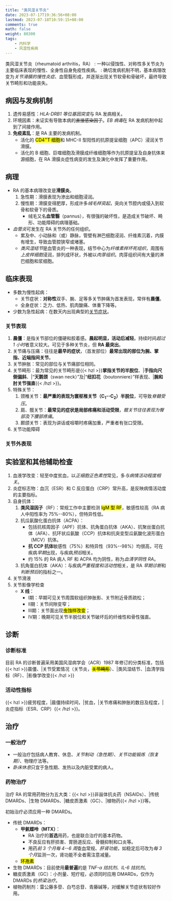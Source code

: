 ```yaml
---
title: "类风湿关节炎"
date: 2023-07-17T19:36:56+08:00
lastmod: 2023-07-18T10:59:15+08:00
comments: true
math: false
weight: 80300
tags:
    - 内科学
    - 风湿性疾病
---
```


类风湿关节炎（rheumatoid arthritis，RA）
: 一种以侵蚀性、对称性多关节炎为主要临床表现的慢性、全身性自身免疫性疾病。
: 确切发病机制不明，基本病理改变为*关节滑膜的慢性炎症*、血管翳形成，并逐渐出现关节软骨和骨破坏，最终导致关节畸形和功能丧失。

## 病因与发病机制

1. 遗传易感性：*HLA-DRB1 等位基因突变*与 RA 发病相关。
2. 环境因素：未证实有导致本病的~~直接感染因子~~。*EB 病毒*在 RA 发病机制中起到了间接作用。
3. **免疫紊乱**：是 RA 主要的发病机制。
    - 活化的 <mark>CD4<sup>+</sup>T 细胞</mark>和 MHC-Ⅱ 型阳性的抗原提呈细胞（APC）浸润关节滑膜。
    - 活化的 B 细胞、巨噬细胞及滑膜成纤维细胞等作为抗原提呈及自身抗体来源细胞，在 RA 滑膜炎症性病变的发生及演化中发挥了重要作用。

## 病理

- RA 的基本病理改变是**滑膜炎**。
    1. 急性期：滑膜表现为渗出和细胞浸润。
    2. 慢性期：滑膜变得肥厚，形成许多*绒毛样突起*，突向关节腔内或侵入到软骨和软骨下的骨质。
        - 绒毛又名**血管翳**（pannus），有很强的破坏性，是造成关节破坏、畸形、功能障碍的病理基础。
- *血管炎*可发生在 RA 关节外的任何组织。
    - 累及中、小动脉和（或）静脉，管壁有淋巴细胞浸润、纤维素沉着，内膜有增生，导致血管腔狭窄或堵塞。
    - *类风湿结节*是血管炎的一种表现，结节中心为*纤维素样坏死组织*，周围有*上皮样细胞*浸润，排列成环状，外被以*肉芽组织*。肉芽组织间有大量的淋巴细胞和浆细胞。

## 临床表现

- 多数为慢性起病：
    - 关节症状：**对称性**双手、腕、足等多关节肿痛为首发表现，常伴有**晨僵**。
    - 全身症状：乏力、低热、肌肉酸痛、体重下降等。
- 少数为急性起病：在数天内出现典型的[关节症状](#关节表现)。

### 关节表现

1. **晨僵**：是指关节部位的僵硬和胶着感。**晨起明显，活动后减轻**。持续时间*超过 1 小时*者意义较大。可见于多种关节炎，但 **RA 最突出**。
2. 关节痛与压痛：往往是**最早的症状**，（首发部位）**最常出现的部位为腕、掌指、近端指间关节**。
3. 关节肿胀：常见的部位与关节痛部位相同。
4. 关节畸形：最为常见的关节畸形是{{< hzl >}}**掌指关节的半脱位**、|**手指向尺侧偏斜**、|“**天鹅颈**（swan neck）”及|“**纽扣花**（boutonniere）”样表现、|**腕和肘关节强直**{{< /hzl >}}。
5. 特殊关节：
    1. 颈椎关节：**最严重的表现为寰枢椎关节（C<sub>1</sub>--C<sub>2</sub>）半脱位**，可导致*脊髓受压*。
    2. 肩、髋关节：**最常见的症状是局部疼痛和活动受限**，*髋关节往往表现为臀部及下腰部疼痛*。
    3. 颞颌关节：表现为讲话或咀嚼时疼痛加重，严重者有张口受限。
6. 关节功能障碍

### 关节外表现

## 实验室和其他辅助检查

1. 血液学改变：轻至中度贫血，以*正细胞正色素性*常见，多*与病情活动程度相关*。
2. 炎症标志物：血沉（ESR）和 C 反应蛋白（CRP）常升高，是反映病情活动度的主要指标。
3. 自身抗体：
    1. **类风湿因子**（RF）：常规工作中主要检测 <mark>IgM 型 RF</mark>，敏感性较高（RA 病人中阳性率为 75%--80%），但特异性低。
    2. 抗瓜氨酸化蛋白抗体（ACPA）：
        - 包括抗核周因子（APF）抗体、抗角蛋白抗体（AKA）、抗聚丝蛋白抗体（AFA）、抗环状瓜氨酸（CCP）抗体和抗突变型瓜氨酸化波形蛋白（MCV）抗体。
        - **抗 CCP 抗体**敏感性（75%）和特异性（93%--98%）均很高，可在疾病*早期*出现，与疾病*预后*相关。
        - 约 15% 的 RA 病人 RF 和 ACPA 均为阴性，称为*血清学阴性 RA*。
    3. 抗角蛋白抗体（AKA）：与疾病*严重程度和活动性*相关，是 RA *早期诊断*和*判断预后*的指标之一。
4. 关节滑液
5. 关节影像学检查
    - **X 线**：
        - Ⅰ期：早期可见关节周围软组织肿胀影、关节附近骨质疏松；
        - Ⅱ期：关节间隙变窄；
        - Ⅲ期：关节面出现<mark>虫蚀样改变</mark>；
        - Ⅳ期：晚期可见关节半脱位和关节破坏后的纤维性和骨性强直。

## 诊断

### 诊断标准

目前 RA 的诊断普遍采用美国风湿病学会（ACR）1987 年修订的分类标准，包括{{< hzl >}}晨僵、|关节受累情况（关节炎，<mark>~~关节畸形~~</mark>）、|类风湿结节、|血清学指标（RF）、|影像学改变{{< /hzl >}}

### 活动性指标

{{< hzl >}}疲劳程度，|晨僵持续时间，|贫血，|关节疼痛和肿胀的数目及程度，|炎症指标（ESR、CRP）{{< /hzl >}}。

## 治疗

### 一般治疗

- 一般治疗包括病人教育、休息、*关节制动（急性期）*、*关节功能锻炼（恢复期）*、物理疗法等。
- *卧床休息*只宜于急性期、发热以及内脏受累的病人。

### 药物治疗

治疗 RA 的常用药物分为五大类：{{< hzl >}}非甾体抗炎药（NSAIDs）、|传统 DMARDs、|生物 DMARDs、|糖皮质激素（GC）、|植物药{{< /hzl >}}等。

初始治疗必须应用一种 DMARDs。

- 传统 DMARDs：
    - **甲氨蝶呤（MTX）**：
        - RA 治疗的**首选**用药，也是联合治疗的基本药物。
        - 不良反应有肝损害、胃肠道反应、骨髓抑制和口炎等。
        - 用药*前 3 个月每 4--6 周*查血常规、*肝肾功能*，如稳定后可改为*每 3 个月*监测一次，肾功能不全者需注意减量。
    - <mark>环孢素</mark>
- 生物 DMARDs：目前使用**最普遍**的是 *TNF-α 拮抗剂*、*IL-6 拮抗剂*。
- 糖皮质激素（GC）：小剂量、短疗程，必须同时应用 DMARDs，仅作为 DMARDs 的*桥梁治疗*。
- 植物药制剂：雷公藤多苷、白芍总苷、青藤碱等，对缓解关节症状有较好作用。

